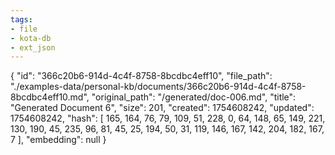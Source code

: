 ```yaml
---
tags:
- file
- kota-db
- ext_json
---
```

{
  "id": "366c20b6-914d-4c4f-8758-8bcdbc4eff10",
  "file_path": "./examples-data/personal-kb/documents/366c20b6-914d-4c4f-8758-8bcdbc4eff10.md",
  "original_path": "/generated/doc-006.md",
  "title": "Generated Document 6",
  "size": 201,
  "created": 1754608242,
  "updated": 1754608242,
  "hash": [
    165,
    164,
    76,
    79,
    109,
    51,
    228,
    0,
    64,
    148,
    65,
    149,
    221,
    130,
    190,
    45,
    235,
    96,
    81,
    45,
    25,
    194,
    50,
    31,
    119,
    146,
    167,
    142,
    204,
    182,
    167,
    7
  ],
  "embedding": null
}